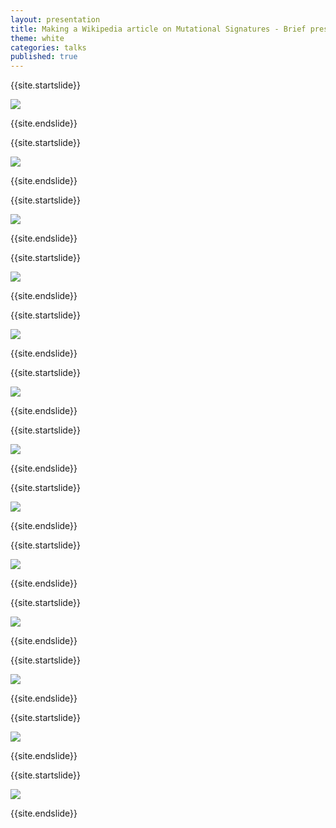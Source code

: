 ```yaml
---
layout: presentation
title: Making a Wikipedia article on Mutational Signatures - Brief presentation
theme: white
categories: talks
published: true
---
```



{{site.startslide}}


<img src="{{site.baseurl}}/images/talks/WikipediaPage_MutationalSignatures_Mar2018/Slide01.png"></img>


{{site.endslide}}



{{site.startslide}}

<img src="{{site.baseurl}}/images/talks/WikipediaPage_MutationalSignatures_Mar2018/Slide02.png"></img>

{{site.endslide}}



{{site.startslide}}

<img src="{{site.baseurl}}/images/talks/WikipediaPage_MutationalSignatures_Mar2018/Slide03.png"></img>

{{site.endslide}}



{{site.startslide}}

<img src="{{site.baseurl}}/images/talks/WikipediaPage_MutationalSignatures_Mar2018/Slide04.png"></img>

{{site.endslide}}



{{site.startslide}}

<img src="{{site.baseurl}}/images/talks/WikipediaPage_MutationalSignatures_Mar2018/Slide05.png"></img>

{{site.endslide}}



{{site.startslide}}

<img src="{{site.baseurl}}/images/talks/WikipediaPage_MutationalSignatures_Mar2018/Slide06.png"></img>

{{site.endslide}}



{{site.startslide}}

<img src="{{site.baseurl}}/images/talks/WikipediaPage_MutationalSignatures_Mar2018/Slide07.png"></img>

{{site.endslide}}



{{site.startslide}}

<img src="{{site.baseurl}}/images/talks/WikipediaPage_MutationalSignatures_Mar2018/Slide08.png"></img>

{{site.endslide}}



{{site.startslide}}

<img src="{{site.baseurl}}/images/talks/WikipediaPage_MutationalSignatures_Mar2018/Slide09.png"></img>

{{site.endslide}}



{{site.startslide}}

<img src="{{site.baseurl}}/images/talks/WikipediaPage_MutationalSignatures_Mar2018/Slide10.png"></img>

{{site.endslide}}

{{site.startslide}}

<img src="{{site.baseurl}}/images/talks/WikipediaPage_MutationalSignatures_Mar2018/Slide11.png"></img>

{{site.endslide}}


{{site.startslide}}

<img src="{{site.baseurl}}/images/talks/WikipediaPage_MutationalSignatures_Mar2018/Slide12.png"></img>

{{site.endslide}}


{{site.startslide}}

<img src="{{site.baseurl}}/images/talks/WikipediaPage_MutationalSignatures_Mar2018/Slide13.png"></img>

{{site.endslide}}
